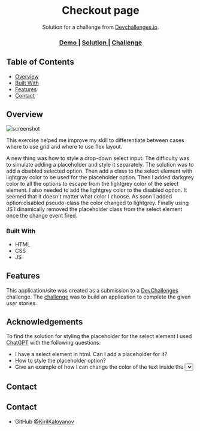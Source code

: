 <!-- Please update value in the {}  -->

<h1 align="center">Checkout page</h1>

<div align="center">
   Solution for a challenge from  <a href="http://devchallenges.io" target="_blank">Devchallenges.io</a>.
</div>

<div align="center">
  <h3>
    <a href="https://kirilkaloyanov.github.io/DevChallenges/responsive/06checkout-page/index.html">
      Demo
    </a>
    <span> | </span>
    <a href="https://github.com/KirilKaloyanov/DevChallenges/tree/main/responsive/06checkout-page">
      Solution
    </a>
    <span> | </span>
    <a href="https://devchallenges.io/challenges/0J1NxxGhOUYVqihwegfO">
      Challenge
    </a>
  </h3>
</div>

<!-- TABLE OF CONTENTS -->

## Table of Contents

- [Overview](#overview)
- [Built With](#built-with)
- [Features](#features)
- [Contact](#contact)

<!-- OVERVIEW -->

## Overview

![screenshot](https://i.ibb.co/99NGGjR/screenshot.png)

This exercise helped me improve my skill to differentiate between cases where to use grid and where to use flex layout. 

A new thing was how to style a drop-down select input. The difficulty was to simulate adding a placeholder and style it separately. The solution was to add a disabled selected option. Then add a class to the select element with lightgray color to be used for the placeholder option. Then I added darkgrey color to all the options to escape from the lightgrey color of the select element. I also needed to add the lightgrey color to the disabled option. It seemed that it doesn't matter what color I choose. As soon I added option:disabled pseudo-class the color changed to lightgrey. Finally using JS I dinamically removed the placeholder class from the select element once the change event fired.

### Built With

<!-- This section should list any major frameworks that you built your project using. Here are a few examples.-->

- HTML
- CSS
- JS

## Features

<!-- List the features of your application or follow the template. Don't share the figma file here :) -->

This application/site was created as a submission to a [DevChallenges](https://devchallenges.io/challenges) challenge. The [challenge](https://devchallenges.io/challenges/0J1NxxGhOUYVqihwegfO) was to build an application to complete the given user stories.


## Acknowledgements

<!-- This section should list any articles or add-ons/plugins that helps you to complete the project. This is optional but it will help you in the future. For exmpale -->

To find the solution for styling the placeholder for the select element I used [ChatGPT](https://chat.openai.com/) with the following questions:
- I have a select element in html. Can I add a placeholder for it?
- How to style the placeholder option?
- Give an example of how I can change the color of the text inside the <select> element when the placeholder is selected?

## Contact
## Contact

- GitHub [@KirilKaloyanov](https://github.com/KirilKaloyanov)